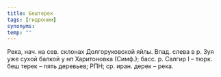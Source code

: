 ```yaml
---
title: Бештерек
tags: [гидроним]
synonyms:
temp: ""
---
```


Река, нач. на сев. склонах Долгоруковской яйлы. Впад. слева в р. Зуя уже сухой
балкой у нп Харитоновка (Симф.); басс. р. Салгир I – тюрк. беш терек – пять
деревьев; РПН; ср. иран. дерек – река.
